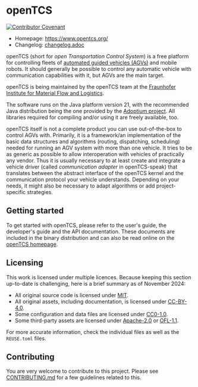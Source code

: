 <!--
SPDX-FileCopyrightText: The openTCS Authors
SPDX-License-Identifier: CC-BY-4.0
-->

# openTCS

[![Contributor Covenant](https://img.shields.io/badge/Contributor%20Covenant-2.1-4baaaa.svg)](CODE_OF_CONDUCT.md)

* Homepage: https://www.opentcs.org/
* Changelog: [changelog.adoc](./opentcs-documentation/src/docs/release-notes/changelog.adoc)

openTCS (short for _open Transportation Control System_) is a free platform for controlling fleets of [automated guided vehicles (AGVs)](https://en.wikipedia.org/wiki/Automated_guided_vehicle) and mobile robots.
It should generally be possible to control any automatic vehicle with communication capabilities with it, but AGVs are the main target.

openTCS is being maintained by the openTCS team at the [Fraunhofer Institute for Material Flow and Logistics](https://www.iml.fraunhofer.de/).

The software runs on the Java platform version 21, with the recommended Java distribution being the one provided by the [Adoptium project](https://adoptium.net/).
All libraries required for compiling and/or using it are freely available, too.

openTCS itself is not a complete product you can use out-of-the-box to control AGVs with.
Primarily, it is a framework/an implementation of the basic data structures and algorithms (routing, dispatching, scheduling) needed for running an AGV system with more than one vehicle.
It tries to be as generic as possible to allow interoperation with vehicles of practically any vendor.
Thus it is usually necessary to at least create and integrate a vehicle driver (called _communication adapter_ in openTCS-speak) that translates between the abstract interface of the openTCS kernel and the communication protocol your vehicle understands.
Depending on your needs, it might also be necessary to adapt algorithms or add project-specific strategies.

## Getting started

To get started with openTCS, please refer to the user's guide, the developer's guide and the API documentation.
These documents are included in the binary distribution and can also be read online on the [openTCS homepage](https://www.opentcs.org/).

## Licensing

This work is licensed under multiple licences.
Because keeping this section up-to-date is challenging, here is a brief summary as of November 2024:

* All original source code is licensed under [MIT](./LICENSES/MIT.txt).
* All original assets, including documentation, is licensed under [CC-BY-4.0](./LICENSES/CC-BY-4.0.txt).
* Some configuration and data files are licensed under [CC0-1.0](./LICENSES/CC0-1.0.txt).
* Some third-party assets are licensed under [Apache-2.0](./LICENSES/Apache-2.0.txt) or [OFL-1.1](./LICENSES/OFL-1.1.txt).

For more accurate information, check the individual files as well as the `REUSE.toml` files.

## Contributing

You are very welcome to contribute to this project.
Please see [CONTRIBUTING.md](./CONTRIBUTING.md) for a few guidelines related to this.
